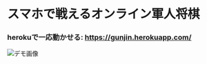 # スマホで戦えるオンライン軍人将棋

### herokuで一応動かせる: https://gunjin.herokuapp.com/

![デモ画像](https://imgur.com/a/GymPS)
